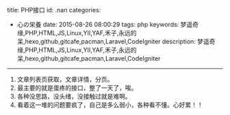 title: PHP接口
id: .nan
categories:
  - 心の栄養
date: 2015-08-26 08:00:29
tags: php
keywords: 梦遥奇缘,PHP,HTML,JS,Linux,YII,YAF,禾子,永远的呆,hexo,github,gitcafe,pacman,Laravel,CodeIgniter
description: 梦遥奇缘,PHP,HTML,JS,Linux,YII,YAF,禾子,永远的呆,hexo,github,gitcafe,pacman,Laravel,CodeIgniter
---

1.  文章列表页获取，文章详情，分页。
2.  最主要的就是蛋疼的接口，整了一天了，唉。
3.  各种没思路，没头绪，没接触过就是难啊。
4.  看着这一堆的问题要疯了，自己是多么弱小，各种看不懂。心好累！！